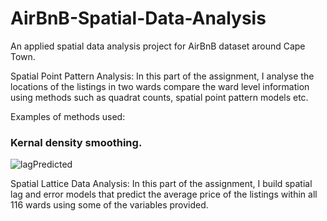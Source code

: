 # AirBnB-Spatial-Data-Analysis
An applied spatial data analysis project for AirBnB dataset around Cape Town.

Spatial Point Pattern Analysis:
In this part of the assignment, I analyse the locations of the listings in two wards compare the ward level information using methods such as quadrat counts, spatial point pattern models etc.

Examples of methods used:
### Kernal density smoothing.
![lagPredicted](https://github.com/grahamdavies15/AirBnB-Spatial-Data-Analysis/images/lagPredicted)


Spatial Lattice Data Analysis:
In this part of the assignment, I build spatial lag and error models that predict the average price of the listings within all 116 wards using some of the variables provided.
